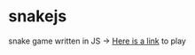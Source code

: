 # snakejs
snake game written in JS -> [Here is a link](https://andrew-schutt.com/js/javascript/archive/update/2014/08/01/made-a-JS-snake-game.html) to play
